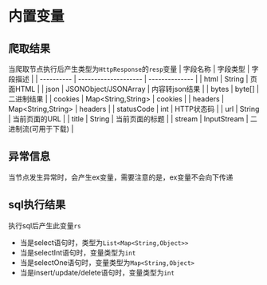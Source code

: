 # 内置变量

## 爬取结果
当爬取节点执行后产生类型为`HttpResponse`的`resp`变量
  | 字段名称   | 字段类型             | 字段描述       |
  | ---------- | -------------------- | -------------- |
  | html       | String               | 页面HTML       |
  | json       | JSONObject/JSONArray | 内容转json结果 |
  | bytes      | byte[]               | 二进制结果     |
  | cookies    | Map<String,String>   | cookies        |
  | headers    | Map<String,String>   | headers        |
  | statusCode | int                  | HTTP状态码     |
  | url        | String               | 当前页面的URL   |
  | title        | String               | 当前页面的标题   |
  | stream     | InputStream          | 二进制流(可用于下载) |
## 异常信息
当节点发生异常时，会产生ex变量，需要注意的是，ex变量不会向下传递

## sql执行结果
执行sql后产生此变量`rs`
- 当是select语句时，类型为`List<Map<String,Object>>`
- 当是selectInt语句时，变量类型为`int`
- 当是selectOne语句时，变量类型为`Map<String,Object>`
- 当是insert/update/delete语句时，变量类型为`int` 